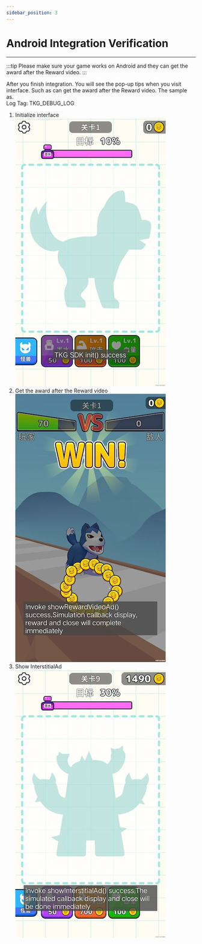 ```yaml
---
sidebar_position: 3
---
```


# Android Integration Verification
---
:::tip
Please make sure your game works on Android and they can get the award after the Reward video.
:::

After you finish integration. You will see the pop-up tips when you visit interface. Such as can get the award after the Reward video. The sample as.    
Log Tag: TKG_DEBUG_LOG

1. Initialize interface   <br />
   ![tips03](/img/test/android/tips03.jpg)
2. Get the award after the Reward video    <br />
   ![tips01](/img/test/android/tips01.jpg)
3. Show InterstitialAd  <br />
   ![tips02](/img/test/android/tips02.jpg)
